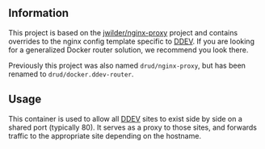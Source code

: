 ## Information

This project is based on the [jwilder/nginx-proxy](https://github.com/jwilder/nginx-proxy) project and contains overrides to the nginx config template specific to [DDEV](https://github.com/ddev/ddev). If you are looking for a generalized Docker router solution, we recommend you look there.

Previously this project was also named `drud/nginx-proxy`, but has been renamed to `drud/docker.ddev-router`.

## Usage

This container is used to allow all [DDEV](https://github.com/ddev/ddev) sites to exist side by side on a shared port (typically 80). It serves as a proxy to those sites, and forwards traffic to the appropriate site depending on the hostname.
